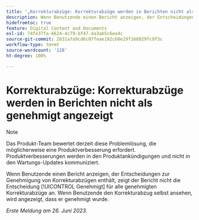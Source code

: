```yaml
---
title: '„Korrekturabzüge: Korrekturabzüge werden in Berichten nicht als genehmigt angezeigt“'
description: Wenn Benutzende einen Bericht anzeigen, der Entscheidungen zur Genehmigung von Korrekturabzügen enthält, zeigt der Bericht nicht die Entscheidung „Genehmigt“ für alle genehmigten Korrekturabzüge an. Wenn Benutzende den Korrekturabzug selbst ansehen, wird angezeigt, dass er genehmigt wurde.
hidefromtoc: true
feature: Digital Content and Documents
exl-id: 74fe37fa-6624-4c79-bf47-4a3ab5c6ee4c
source-git-commit: 2631a7a9cd6c07feae192cb0e29f168929fc9f3c
workflow-type: tm+mt
source-wordcount: '128'
ht-degree: 100%

---
```


# Korrekturabzüge: Korrekturabzüge werden in Berichten nicht als genehmigt angezeigt

>[!NOTE]
>
>Das Produkt-Team bewertet derzeit diese Problemlösung, die möglicherweise eine Produktverbesserung erfordert. Produktverbesserungen werden in den Produktankündigungen und nicht in den Wartungs-Updates kommuniziert.

Wenn Benutzende einen Bericht anzeigen, der Entscheidungen zur Genehmigung von Korrekturabzügen enthält, zeigt der Bericht nicht die Entscheidung [!UICONTROL Genehmigt] für alle genehmigten Korrekturabzüge an. Wenn Benutzende den Korrekturabzug selbst ansehen, wird angezeigt, dass er genehmigt wurde.

_Erste Meldung am 26. Juni 2023._
